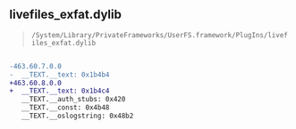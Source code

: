 ## livefiles_exfat.dylib

> `/System/Library/PrivateFrameworks/UserFS.framework/PlugIns/livefiles_exfat.dylib`

```diff

-463.60.7.0.0
-  __TEXT.__text: 0x1b4b4
+463.60.8.0.0
+  __TEXT.__text: 0x1b4c4
   __TEXT.__auth_stubs: 0x420
   __TEXT.__const: 0x4b48
   __TEXT.__oslogstring: 0x48b2

```
